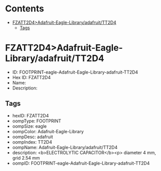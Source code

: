 



Contents
========

* [FZATT2D4>Adafruit-Eagle-Library/adafruit/TT2D4](#fzatt2d4adafruit-eagle-libraryadafruittt2d4)
	* [Tags](#tags)

# FZATT2D4>Adafruit-Eagle-Library/adafruit/TT2D4

- ID: FOOTPRINT-eagle-Adafruit-Eagle-Library-adafruit-TT2D4
- Hex ID: FZATT2D4
- Name: 
- Description: 

## Tags

- hexID: FZATT2D4
- oompType: FOOTPRINT
- oompSize: eagle
- oompColor: Adafruit-Eagle-Library
- oompDesc: adafruit
- oompIndex: TT2D4
- oompName: Adafruit-Eagle-Library/adafruit/TT2D4
- description: &lt;b&gt;ELECTROLYTIC CAPACITOR&lt;/b&gt;&lt;p&gt;
diameter 4 mm, grid 2.54 mm
- oompID: FOOTPRINT-eagle-Adafruit-Eagle-Library-adafruit-TT2D4
